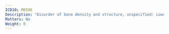 ```yaml
---
ICD10: M8596
Description: "Disorder of bone density and structure, unspecified: Lower leg"
Matters: No
Weight: 0
---
```

